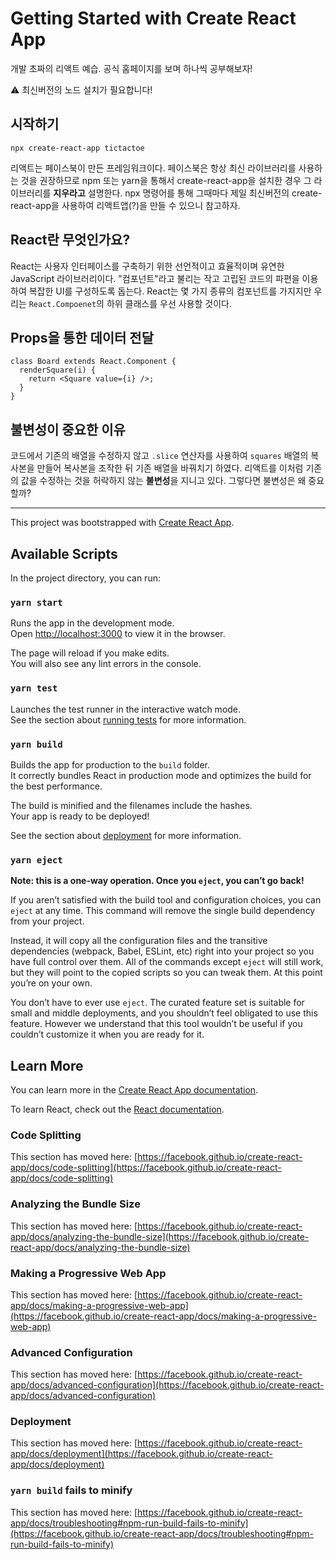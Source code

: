 # Getting Started with Create React App

개발 초짜의 리액트 예습. 공식 홈페이지를 보며 하나씩 공부해보자!

⚠️ 최신버전의 노드 설치가 필요합니다!

## 시작하기

```
npx create-react-app tictactoe
```

리액트는 페이스북이 만든 프레임워크이다. 페이스북은 항상 최신 라이브러리를 사용하는 것을 권장하므로 npm 또는 yarn을 통해서 create-react-app을 설치한 경우 그 라이브러리를 **지우라고** 설명한다. npx 명령어를 통해 그때마다 제일 최신버전의 create-react-app을 사용하여 리액트앱(?)을 만들 수 있으니 참고하자.

## React란 무엇인가요?

React는 사용자 인터페이스를 구축하기 위한 선언적이고 효율적이며 유연한 JavaScript 라이브러리이다. "컴포넌트"라고 불리는 작고 고립된 코드의 파편을 이용하여 복잡한 UI를 구성하도록 돕는다. React는 몇 가지 종류의 컴포넌트를 가지지만 우리는 `React.Compoenet`의 하위 클래스를 우선 사용할 것이다.

## Props을 통한 데이터 전달

```
class Board extends React.Component {
  renderSquare(i) {
    return <Square value={i} />;
  }
}
```


## 불변성이 중요한 이유
코드에서 기존의 배열을 수정하지 않고 `.slice` 연산자를 사용하여 `squares` 배열의 복사본을 만들어 복사본을 조작한 뒤 기존 배열을 바꿔치기 하였다. 리액트를 이처럼 기존의 값을 수정하는 것을 허락하지 않는 **불변성**을 지니고 있다. 그렇다면 불변성은 왜 중요할까?

-----

This project was bootstrapped with [Create React App](https://github.com/facebook/create-react-app).

## Available Scripts

In the project directory, you can run:

### `yarn start`

Runs the app in the development mode.\
Open [http://localhost:3000](http://localhost:3000) to view it in the browser.

The page will reload if you make edits.\
You will also see any lint errors in the console.

### `yarn test`

Launches the test runner in the interactive watch mode.\
See the section about [running tests](https://facebook.github.io/create-react-app/docs/running-tests) for more information.

### `yarn build`

Builds the app for production to the `build` folder.\
It correctly bundles React in production mode and optimizes the build for the best performance.

The build is minified and the filenames include the hashes.\
Your app is ready to be deployed!

See the section about [deployment](https://facebook.github.io/create-react-app/docs/deployment) for more information.

### `yarn eject`

**Note: this is a one-way operation. Once you `eject`, you can’t go back!**

If you aren’t satisfied with the build tool and configuration choices, you can `eject` at any time. This command will remove the single build dependency from your project.

Instead, it will copy all the configuration files and the transitive dependencies (webpack, Babel, ESLint, etc) right into your project so you have full control over them. All of the commands except `eject` will still work, but they will point to the copied scripts so you can tweak them. At this point you’re on your own.

You don’t have to ever use `eject`. The curated feature set is suitable for small and middle deployments, and you shouldn’t feel obligated to use this feature. However we understand that this tool wouldn’t be useful if you couldn’t customize it when you are ready for it.

## Learn More

You can learn more in the [Create React App documentation](https://facebook.github.io/create-react-app/docs/getting-started).

To learn React, check out the [React documentation](https://reactjs.org/).

### Code Splitting

This section has moved here: [https://facebook.github.io/create-react-app/docs/code-splitting](https://facebook.github.io/create-react-app/docs/code-splitting)

### Analyzing the Bundle Size

This section has moved here: [https://facebook.github.io/create-react-app/docs/analyzing-the-bundle-size](https://facebook.github.io/create-react-app/docs/analyzing-the-bundle-size)

### Making a Progressive Web App

This section has moved here: [https://facebook.github.io/create-react-app/docs/making-a-progressive-web-app](https://facebook.github.io/create-react-app/docs/making-a-progressive-web-app)

### Advanced Configuration

This section has moved here: [https://facebook.github.io/create-react-app/docs/advanced-configuration](https://facebook.github.io/create-react-app/docs/advanced-configuration)

### Deployment

This section has moved here: [https://facebook.github.io/create-react-app/docs/deployment](https://facebook.github.io/create-react-app/docs/deployment)

### `yarn build` fails to minify

This section has moved here: [https://facebook.github.io/create-react-app/docs/troubleshooting#npm-run-build-fails-to-minify](https://facebook.github.io/create-react-app/docs/troubleshooting#npm-run-build-fails-to-minify)
